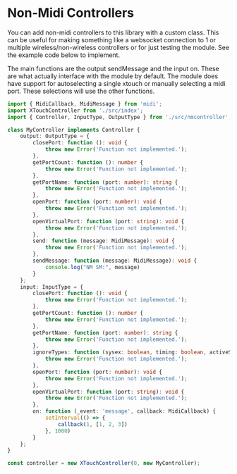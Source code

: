 # Non-Midi Controllers
You can add non-midi controllers to this library with a custom class. This can be useful for making something like a websocket connection to 1 or multiple wireless/non-wireless controllers or for just testing the module. See the example code below to implement. 

The main functions are the output sendMessage and the input on. These are what actually interface with the module by default.
The module does have support for autoselecting a single xtouch or manually selecting a midi port. These selections will use the other functions.

```ts
import { MidiCallback, MidiMessage } from 'midi';
import XTouchController from './src/index';
import { Controller, InputType, OutputType } from './src/nmcontroller';

class MyController implements Controller {
    output: OutputType = {
        closePort: function (): void {
            throw new Error('Function not implemented.');
        },
        getPortCount: function (): number {
            throw new Error('Function not implemented.');
        },
        getPortName: function (port: number): string {
            throw new Error('Function not implemented.');
        },
        openPort: function (port: number): void {
            throw new Error('Function not implemented.');
        },
        openVirtualPort: function (port: string): void {
            throw new Error('Function not implemented.');
        },
        send: function (message: MidiMessage): void {
            throw new Error('Function not implemented.');
        },
        sendMessage: function (message: MidiMessage): void {
            console.log("NM SM:", message)
        }
    };
    input: InputType = {
        closePort: function (): void {
            throw new Error('Function not implemented.');
        },
        getPortCount: function (): number {
            throw new Error('Function not implemented.');
        },
        getPortName: function (port: number): string {
            throw new Error('Function not implemented.');
        },
        ignoreTypes: function (sysex: boolean, timing: boolean, activeSensing: boolean): void {
            throw new Error('Function not implemented.');
        },
        openPort: function (port: number): void {
            throw new Error('Function not implemented.');
        },
        openVirtualPort: function (port: string): void {
            throw new Error('Function not implemented.');
        },
        on: function (_event: 'message', callback: MidiCallback) {
            setInterval(() => {
                callback(1, [1, 2, 3])
            }, 1000)
        }
    };
}

const controller = new XTouchController(0, new MyController);
```